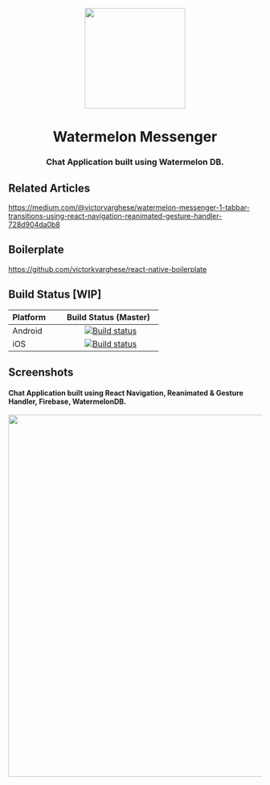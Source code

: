 <p align="center">
  <p align="center">
  <img height="200" src="https://user-images.githubusercontent.com/15869386/68560279-666fce00-0466-11ea-9979-d5ea0a70df50.png" />
  </p>
  <h1 align="center">Watermelon Messenger</h1>
  <h3 align="center">Chat Application built using Watermelon DB.</h3>
  
  ## Related Articles
  
  https://medium.com/@victorvarghese/watermelon-messenger-1-tabbar-transitions-using-react-navigation-reanimated-gesture-handler-728d904da0b8
  
  ## Boilerplate
  https://github.com/victorkvarghese/react-native-boilerplate
  
  ## Build Status [WIP]

| Platform      | Build Status (Master)  |
| ------------- |:-------------:|
| Android       | [![Build status](https://build.appcenter.ms/v0.1/apps/15bb5577-2c69-4c96-82c0-908e2d7e82f4/branches/master/badge)](https://appcenter.ms)|
| iOS           | [![Build status](https://build.appcenter.ms/v0.1/apps/04e9e7d7-6d2b-4d3d-ba23-b23344629212/branches/master/badge)](https://appcenter.ms)|


## Screenshots
<h4 align="left">Chat Application built using React Navigation, Reanimated & Gesture Handler, Firebase, WatermelonDB.</h4>
  <img height="720" src="https://user-images.githubusercontent.com/15869386/69168031-eb6c7e80-0b1b-11ea-9bed-92e74fb57936.gif" />
  
  

</p>


